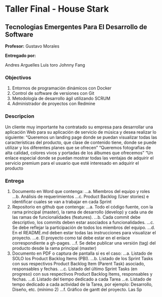 # Taller Final - House Stark
## Tecnologias Emergentes Para El Desarrollo de Software

**Profesor:** Gustavo Morales

**Entregado por:**

Andres Arguelles
Luis toro
Johnny Fang

### Objectivos
1. Entornos de programación dinámicos con Docker
2. Control de software de versiones con Git
3. Metodología de desarrollo ágil utilizando SCRUM
4. Administrador de proyectos con Redmine

### Descripcion
Un cliente muy importante ha contratado su empresa para desarrollar una aplicación
Web para su aplicación de servicio de música y desea realizar lo siguiente:
“Queremos un landing page donde se puedan visualizar todas las características del
producto, que clase de contenido tiene, donde se puede utilizar y los diferentes
planes que se ofrecen”
“Queremos fotografías de alta calidad, colores vivos y portadas de los álbumes que
ofrecemos”
“Un enlace especial donde se puedan mostrar todas las ventajas de adquirir el servicio
premium para el usuario que esté interesado en adquirir el producto

### Entrega
1. Documento en Word que contenga:
...a. Miembros del equipo y roles
...b. Análisis de requerimientos
...c. Product Backlog (User stories) e identificar cuales se van a trabajar en
cada Sprint
2. Repositorio en github que contenga:
...a. Todo el código fuente, con la rama principal (master), la rama de
desarrollo (develop) y cada una de las ramas de funcionalidades
(features).
...b. Cada commit debe descriptivo, los commits deben estar asociados a
funcionalidades.
...c. Se debe reflejar la participación de todos los miembros del equipo.
...d. En el README.md deben estar todas las instrucciones para visualizar el
proyecto.
...e. El proyecto como tal debe estar en el enlace correspondiente a
gh-pages.
...f. Se debe publicar una versión (tag) del producto desde la rama principal
(master)
3. Documento en PDF o captura de pantalla si es el caso:
...a. Listado de SOLO los Product Backlog Items (PBI).
...b. Listado de los Sprint Tasks con sus respectivos Product Backlog Item
(Parent Task) asociado, responsables y fechas.
...c. Listado del último Sprint Tasks (en progreso) con sus respectivos
Product Backlog Items, responsables y fechas.
...d. Listado del tiempo dedicado a cada Tarea
...e. Listado de tempo dedicado a cada actividad de la Tarea, por ejemplo:
Desarrollo, Diseño, etc. (mínimo 2)
...f. Gráfico de gantt del proyecto. Las Sp
